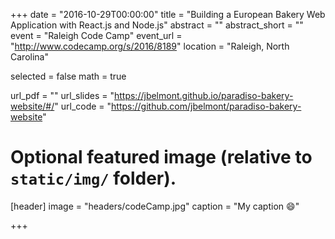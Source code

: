 +++
date = "2016-10-29T00:00:00"
title = "Building a European Bakery Web Application with React.js and Node.js"
abstract = ""
abstract_short = ""
event = "Raleigh Code Camp"
event_url = "http://www.codecamp.org/s/2016/8189"
location = "Raleigh, North Carolina"

selected = false
math = true

url_pdf = ""
url_slides = "https://jbelmont.github.io/paradiso-bakery-website/#/"
url_code = "https://github.com/jbelmont/paradiso-bakery-website"

# Optional featured image (relative to `static/img/` folder).
[header]
image = "headers/codeCamp.jpg"
caption = "My caption :smile:"

+++